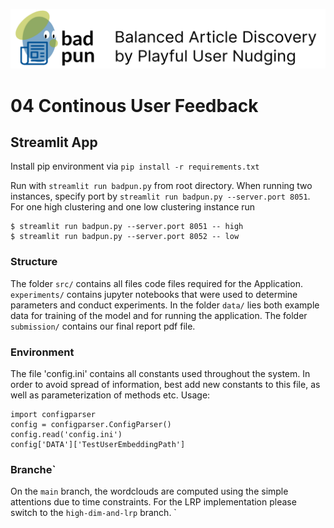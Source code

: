 ![header.png](media/header.png)
# 04 Continous User Feedback
## Streamlit App
Install pip environment via `pip install -r requirements.txt`

Run with 
`streamlit run badpun.py` from root directory.
When running two instances, specify port by `streamlit run badpun.py --server.port 8051`. For one high clustering and 
one low clustering instance run
```
$ streamlit run badpun.py --server.port 8051 -- high
$ streamlit run badpun.py --server.port 8052 -- low
```

### Structure
The folder `src/` contains all files code files required for the Application. `experiments/` contains jupyter notebooks that
were used to determine parameters and conduct experiments. In the folder `data/` lies both example data for training of the model and for running the application.
The folder `submission/` contains our final report pdf file.

### Environment
The file 'config.ini' contains all constants used throughout the system. In order to avoid spread of information, best
add new constants to this file, as well as parameterization of methods etc. Usage:

``` 
import configparser
config = configparser.ConfigParser()
config.read('config.ini')
config['DATA']['TestUserEmbeddingPath']
```

### Branche`
On the `main` branch, the wordclouds are computed using the simple attentions due to time constraints.  For the LRP implementation please switch to the `high-dim-and-lrp` branch.
`